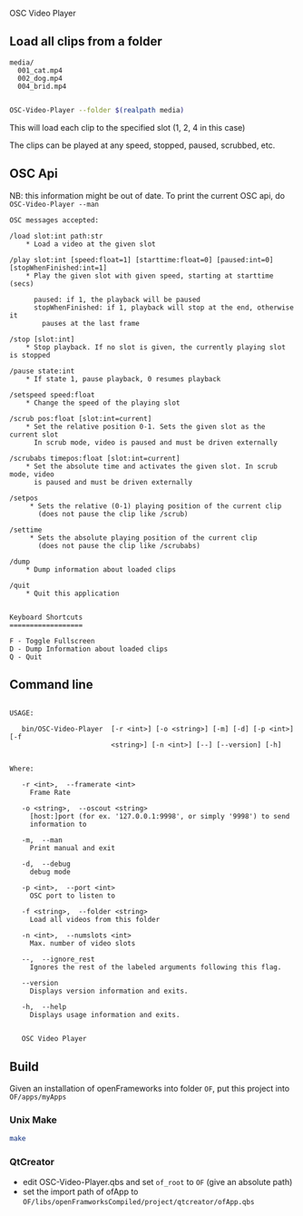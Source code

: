 OSC Video Player

## Load all clips from a folder

```
media/
  001_cat.mp4
  002_dog.mp4
  004_brid.mp4
```

``` bash

OSC-Video-Player --folder $(realpath media)

```

This will load each clip to the specified slot (1, 2, 4 in this case)

The clips can be played at any speed, stopped, paused, scrubbed, etc.

## OSC Api

NB: this information might be out of date. To print the current OSC api, do `OSC-Video-Player --man`

```
OSC messages accepted:

/load slot:int path:str
    * Load a video at the given slot

/play slot:int [speed:float=1] [starttime:float=0] [paused:int=0] [stopWhenFinished:int=1]
    * Play the given slot with given speed, starting at starttime (secs)

      paused: if 1, the playback will be paused
      stopWhenFinished: if 1, playback will stop at the end, otherwise it
        pauses at the last frame

/stop [slot:int]
    * Stop playback. If no slot is given, the currently playing slot is stopped

/pause state:int
    * If state 1, pause playback, 0 resumes playback

/setspeed speed:float
    * Change the speed of the playing slot

/scrub pos:float [slot:int=current]
    * Set the relative position 0-1. Sets the given slot as the current slot
      In scrub mode, video is paused and must be driven externally

/scrubabs timepos:float [slot:int=current]
    * Set the absolute time and activates the given slot. In scrub mode, video
      is paused and must be driven externally

/setpos
     * Sets the relative (0-1) playing position of the current clip
       (does not pause the clip like /scrub)

/settime
     * Sets the absolute playing position of the current clip
       (does not pause the clip like /scrubabs)

/dump
    * Dump information about loaded clips

/quit
    * Quit this application


Keyboard Shortcuts
==================

F - Toggle Fullscreen
D - Dump Information about loaded clips
Q - Quit

```


## Command line

```

USAGE:

   bin/OSC-Video-Player  [-r <int>] [-o <string>] [-m] [-d] [-p <int>] [-f
                         <string>] [-n <int>] [--] [--version] [-h]


Where:

   -r <int>,  --framerate <int>
     Frame Rate

   -o <string>,  --oscout <string>
     [host:]port (for ex. '127.0.0.1:9998', or simply '9998') to send
     information to

   -m,  --man
     Print manual and exit

   -d,  --debug
     debug mode

   -p <int>,  --port <int>
     OSC port to listen to

   -f <string>,  --folder <string>
     Load all videos from this folder

   -n <int>,  --numslots <int>
     Max. number of video slots

   --,  --ignore_rest
     Ignores the rest of the labeled arguments following this flag.

   --version
     Displays version information and exits.

   -h,  --help
     Displays usage information and exits.


   OSC Video Player
```

## Build

Given an installation of openFrameworks into folder `OF`, put this project into `OF/apps/myApps`

### Unix Make

```bash
make
```

### QtCreator

* edit OSC-Video-Player.qbs and set `of_root` to `OF` (give an absolute path)
* set the import path of ofApp to `OF/libs/openFramworksCompiled/project/qtcreator/ofApp.qbs`

